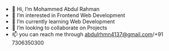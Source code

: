 - 👋 Hi, I’m Mohammed Abdul Rahman
- 👀 I’m interested in Frontend Web Development
- 🌱 I’m currently learning Web Development
- 💞️ I’m looking to collaborate on Projects
- 📫 you can reach me through abdulrhmn4137@gmail.com/+91 7306350300

<!---
abdulrhmn02/abdulrhmn02 is a ✨ special ✨ repository because its `README.md` (this file) appears on your GitHub profile.
You can click the Preview link to take a look at your changes.
--->
